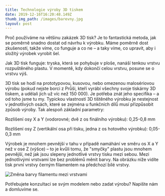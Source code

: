 ```yaml
---
title: Technologie výroby 3D tiskem
date: 2019-12-16T16:20:48.149Z
thumb_img_path: /images/barevny.jpg
layout: post
---
```

Proč používáme na většinu zakázek 3D tisk? Je to fantastická metoda, jak se poměrně snadno dostat od návrhu k výrobku. Máme poměrně dost zkušeností, takže víme, co funguje a co ne – a taky víme, co upravit, aby i složitý výrobek vyrobit šel.

Jak 3D tisk funguje: tryska, která se pohybuje v ploše, nanáší tenkou vrstvu rozpuštěného plastu. V momentě, kdy dokončí celou vrstvu, posune se o vrstvu výš.

3D tisk se hodí na prototypovou, kusovou, nebo omezenou malosériovou výrobu (pokud nejste borci z Průši, kteří vyrábí všechny svoje tiskárny 3D tiskem, a udělali jich už víc než 150 000). Je potřeba znát jeho specifika – a od toho jsme tu my. Typickou vlastností 3D tištěného výrobku je nestejnost v jednotlivých osách, které se zejména u funkčních dílů musí přizpůsobit způsob výroby. Tak alespoň základní parametry:

Rozlišení osy X a Y (vodorovné; dvě z os finálního výrobku): 0,25-0,8 mm

Rozlišení osy Z (vertikální osa při tisku, jedna z os hotového výrobku): 0,05-0,3 mm

Výrobek je mnohem pevnější v tahu v případě namáhání ve směru os X a Y než v ose Z (výšce) – to je kvůli tomu, že "smyčky" plastu jsou mnohem pevnější, než jak jsou slepeny jednotlivé vrstvy tisku mezi sebou. Mezi jednotlivými vrstvami lze bez problémů měnit barvy. Na obrázku níže vidíte tisk první vrstvy černým filamentem na předchozí bílé vrstvy.

![Změna barvy filamentu mezi vrstvami](/images/materialy_vrstvy.jpg "Změna barvy filamentu mezi vrstvami")

Potřebujete konzultaci se svým modelem nebo zadat výrobu? Napište nám a domluvíme se.
